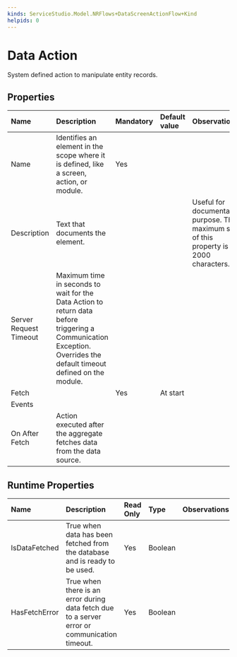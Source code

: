 ```yaml
---
kinds: ServiceStudio.Model.NRFlows+DataScreenActionFlow+Kind
helpids: 0
---
```


# Data Action

System defined action to manipulate entity records.

## Properties

| Name | Description | Mandatory | Default value | Observations |
| :--- | :--- | :--- | :--- | :--- |
| Name | Identifies an element in the scope where it is defined, like a screen, action, or module. | Yes |  |  |
| Description | Text that documents the element. |  |  | Useful for documentation purpose. The maximum size of this property is 2000 characters. |
| Server Request Timeout | Maximum time in seconds to wait for the Data Action to return data before triggering a Communication Exception. Overrides the default timeout defined on the module. |  |  |  |
| Fetch |  | Yes | At start |  |
| Events |  |  |  |  |
| On After Fetch | Action executed after the aggregate fetches data from the data source. |  |  |  |

## Runtime Properties

| Name | Description | Read Only | Type | Observations |
| :--- | :--- | :--- | :--- | :--- |
| IsDataFetched | True when data has been fetched from the database and is ready to be used. | Yes | Boolean |  |
| HasFetchError | True when there is an error during data fetch due to a server error or communication timeout. | Yes | Boolean |  |

